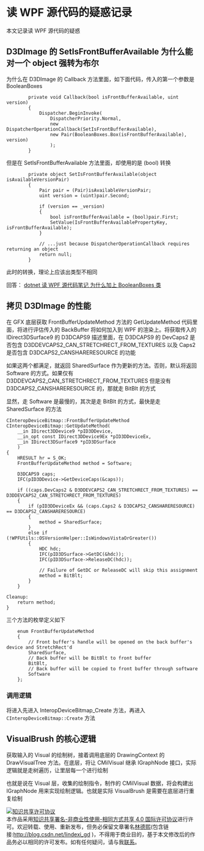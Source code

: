 # 读 WPF 源代码的疑惑记录

本文记录读 WPF 源代码的疑惑

<!--more-->
<!-- CreateTime:2022/3/14 17:24:00 -->

<!-- 不发布 -->

## D3DImage 的 SetIsFrontBufferAvailable 为什么能对一个 object 强转为布尔

为什么在 D3DImage 的 Callback 方法里面，如下面代码，传入的第一个参数是 BooleanBoxes 

```
        private void Callback(bool isFrontBufferAvailable, uint version)
        {
            Dispatcher.BeginInvoke(
                DispatcherPriority.Normal,
                new DispatcherOperationCallback(SetIsFrontBufferAvailable),
                new Pair(BooleanBoxes.Box(isFrontBufferAvailable), version)
                );
        }
```

但是在 SetIsFrontBufferAvailable 方法里面，却使用的是 (bool) 转换

```
        private object SetIsFrontBufferAvailable(object isAvailableVersionPair)
        {
            Pair pair = (Pair)isAvailableVersionPair;
            uint version = (uint)pair.Second;

            if (version == _version)
            {
                bool isFrontBufferAvailable = (bool)pair.First;
                SetValue(IsFrontBufferAvailablePropertyKey, isFrontBufferAvailable);
            }

            // ...just because DispatcherOperationCallback requires returning an object
            return null;
        }
```

此时的转换，理论上应该出类型不相同

回答： [dotnet 读 WPF 源代码笔记 为什么加上 BooleanBoxes 类](https://blog.lindexi.com/post/dotnet-%E8%AF%BB-WPF-%E6%BA%90%E4%BB%A3%E7%A0%81%E7%AC%94%E8%AE%B0-%E4%B8%BA%E4%BB%80%E4%B9%88%E5%8A%A0%E4%B8%8A-BooleanBoxes-%E7%B1%BB.html)

## 拷贝 D3DImage 的性能

在 GFX 底层获取 FrontBufferUpdateMethod 方法的 GetUpdateMethod 代码里面，将进行评估传入的 BackBuffer 将如何加入到 WPF 的渲染上。将获取传入的 IDirect3DSurface9 的 D3DCAPS9 描述里面，在 D3DCAPS9 的 DevCaps2 是否包含 D3DDEVCAPS2_CAN_STRETCHRECT_FROM_TEXTURES 以及 Caps2 是否包含 D3DCAPS2_CANSHARERESOURCE 的功能

如果这两个都满足，就返回 SharedSurface 作为更新的方法。否则，默认将返回 Software 的方式。如果仅有 D3DDEVCAPS2_CAN_STRETCHRECT_FROM_TEXTURES 但是没有 D3DCAPS2_CANSHARERESOURCE 的，那就走 BitBlt 的方式

显然，走 Software 是最慢的，其次是走 BitBlt 的方式，最快是走 SharedSurface 的方法

```
CInteropDeviceBitmap::FrontBufferUpdateMethod 
CInteropDeviceBitmap::GetUpdateMethod(
    __in IDirect3DDevice9 *pID3DDevice,
    __in_opt const IDirect3DDevice9Ex *pID3DDeviceEx,
    __in IDirect3DSurface9 *pID3DSurface
    )
{   
    HRESULT hr = S_OK;
    FrontBufferUpdateMethod method = Software;

    D3DCAPS9 caps;
    IFC(pID3DDevice->GetDeviceCaps(&caps));

    if ((caps.DevCaps2 & D3DDEVCAPS2_CAN_STRETCHRECT_FROM_TEXTURES) == D3DDEVCAPS2_CAN_STRETCHRECT_FROM_TEXTURES)
    {
        if (pID3DDeviceEx && (caps.Caps2 & D3DCAPS2_CANSHARERESOURCE) == D3DCAPS2_CANSHARERESOURCE)
        {
            method = SharedSurface;
        }
        else if (!WPFUtils::OSVersionHelper::IsWindowsVistaOrGreater())
        {
            HDC hdc;
            IFC(pID3DSurface->GetDC(&hdc));
            IFC(pID3DSurface->ReleaseDC(hdc));

            // Failure of GetDC or ReleaseDC will skip this assignment
            method = BitBlt;
        }
    }

Cleanup:
    return method;
}
```

三个方法的枚举定义如下

```
    enum FrontBufferUpdateMethod
    {
        // Front buffer's handle will be opened on the back buffer's device and StretchRect'd
        SharedSurface,
        // Back buffer will be BitBlt to front buffer 
        BitBlt,
        // Back buffer will be copied to front buffer through software
        Software
    };
```

### 调用逻辑

将进入先进入 InteropDeviceBitmap_Create 方法，再进入 `CInteropDeviceBitmap::Create` 方法

## VisualBrush 的核心逻辑

获取输入的 Visual 的绘制树，接着调用底层的 DrawingContext 的 DrawVisualTree 方法。在底层，将让 CMilVisual 继承 IGraphNode 接口，实际逻辑就是走树遍历，让里层每一个进行绘制

也就是说在 Visual 层，收集的绘制指令，制作的 CMilVisual 数据，将会构建出 IGraphNode 用来实现绘制逻辑。也就是实际 VisualBrush 是需要在底层进行重复绘制

<a rel="license" href="http://creativecommons.org/licenses/by-nc-sa/4.0/"><img alt="知识共享许可协议" style="border-width:0" src="https://licensebuttons.net/l/by-nc-sa/4.0/88x31.png" /></a><br />本作品采用<a rel="license" href="http://creativecommons.org/licenses/by-nc-sa/4.0/">知识共享署名-非商业性使用-相同方式共享 4.0 国际许可协议</a>进行许可。欢迎转载、使用、重新发布，但务必保留文章署名[林德熙](http://blog.csdn.net/lindexi_gd)(包含链接:http://blog.csdn.net/lindexi_gd )，不得用于商业目的，基于本文修改后的作品务必以相同的许可发布。如有任何疑问，请与我[联系](mailto:lindexi_gd@163.com)。
